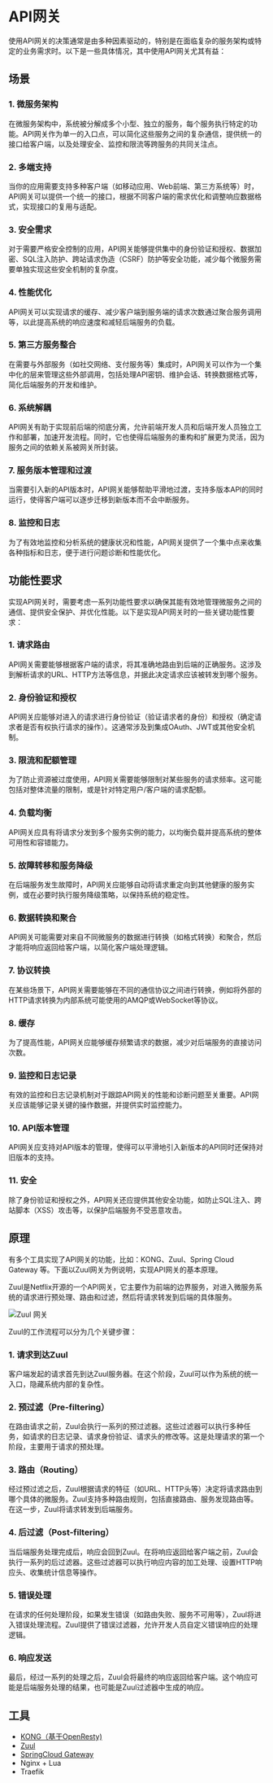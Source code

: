 # API网关
使用API网关的决策通常是由多种因素驱动的，特别是在面临复杂的服务架构或特定的业务需求时。以下是一些具体情况，其中使用API网关尤其有益：

## 场景
### 1. 微服务架构
在微服务架构中，系统被分解成多个小型、独立的服务，每个服务执行特定的功能。API网关作为单一的入口点，可以简化这些服务之间的复杂通信，提供统一的接口给客户端，以及处理安全、监控和限流等跨服务的共同关注点。

### 2. 多端支持
当你的应用需要支持多种客户端（如移动应用、Web前端、第三方系统等）时，API网关可以提供一个统一的接口，根据不同客户端的需求优化和调整响应数据格式，实现接口的复用与适配。

### 3. 安全需求
对于需要严格安全控制的应用，API网关能够提供集中的身份验证和授权、数据加密、SQL注入防护、跨站请求伪造（CSRF）防护等安全功能，减少每个微服务需要单独实现这些安全机制的复杂度。

### 4. 性能优化
API网关可以实现请求的缓存、减少客户端到服务端的请求次数通过聚合服务调用等，以此提高系统的响应速度和减轻后端服务的负载。

### 5. 第三方服务整合
在需要与外部服务（如社交网络、支付服务等）集成时，API网关可以作为一个集中化的层来管理这些外部调用，包括处理API密钥、维护会话、转换数据格式等，简化后端服务的开发和维护。

### 6. 系统解耦
API网关有助于实现前后端的彻底分离，允许前端开发人员和后端开发人员独立工作和部署，加速开发流程。同时，它也使得后端服务的重构和扩展更为灵活，因为服务之间的依赖关系被网关所封装。

### 7. 服务版本管理和过渡
当需要引入新的API版本时，API网关能够帮助平滑地过渡，支持多版本API的同时运行，使得客户端可以逐步迁移到新版本而不会中断服务。

### 8. 监控和日志
为了有效地监控和分析系统的健康状况和性能，API网关提供了一个集中点来收集各种指标和日志，便于进行问题诊断和性能优化。

## 功能性要求

实现API网关时，需要考虑一系列功能性要求以确保其能有效地管理微服务之间的通信、提供安全保护、并优化性能。以下是实现API网关时的一些关键功能性要求：

### 1. 请求路由
API网关需要能够根据客户端的请求，将其准确地路由到后端的正确服务。这涉及到解析请求的URL、HTTP方法等信息，并据此决定请求应该被转发到哪个服务。

### 2. 身份验证和授权
API网关应能够对进入的请求进行身份验证（验证请求者的身份）和授权（确定请求者是否有权执行请求的操作）。这通常涉及到集成OAuth、JWT或其他安全机制。

### 3. 限流和配额管理
为了防止资源被过度使用，API网关需要能够限制对某些服务的请求频率。这可能包括对整体流量的限制，或是针对特定用户/客户端的请求配额。

### 4. 负载均衡
API网关应具有将请求分发到多个服务实例的能力，以均衡负载并提高系统的整体可用性和容错能力。

### 5. 故障转移和服务降级
在后端服务发生故障时，API网关应能够自动将请求重定向到其他健康的服务实例，或在必要时执行服务降级策略，以保持系统的稳定性。

### 6. 数据转换和聚合
API网关可能需要对来自不同微服务的数据进行转换（如格式转换）和聚合，然后才能将响应返回给客户端，以简化客户端处理逻辑。

### 7. 协议转换
在某些场景下，API网关需要能够在不同的通信协议之间进行转换，例如将外部的HTTP请求转换为内部系统可能使用的AMQP或WebSocket等协议。

### 8. 缓存
为了提高性能，API网关应能够缓存频繁请求的数据，减少对后端服务的直接访问次数。

### 9. 监控和日志记录
有效的监控和日志记录机制对于跟踪API网关的性能和诊断问题至关重要。API网关应该能够记录关键的操作数据，并提供实时监控能力。

### 10. API版本管理
API网关应支持对API版本的管理，使得可以平滑地引入新版本的API同时还保持对旧版本的支持。

### 11. 安全
除了身份验证和授权之外，API网关还应提供其他安全功能，如防止SQL注入、跨站脚本（XSS）攻击等，以保护后端服务不受恶意攻击。

## 原理

有多个工具实现了API网关的功能，比如：KONG、Zuul、Spring Cloud Gateway 等。下面以Zuul网关为例说明，实现API网关的基本原理。

Zuul是Netflix开源的一个API网关，它主要作为前端的边界服务，对进入微服务系统的请求进行预处理、路由和过滤，然后将请求转发到后端的具体服务。


![Zuul 网关](images/ZUUL.png)

Zuul的工作流程可以分为几个关键步骤：

### 1. 请求到达Zuul
客户端发起的请求首先到达Zuul服务器。在这个阶段，Zuul可以作为系统的统一入口，隐藏系统内部的复杂性。

### 2. 预过滤（Pre-filtering）
在路由请求之前，Zuul会执行一系列的预过滤器。这些过滤器可以执行多种任务，如请求的日志记录、请求身份验证、请求头的修改等。这是处理请求的第一个阶段，主要用于请求的预处理。

### 3. 路由（Routing）
经过预过滤之后，Zuul根据请求的特征（如URL、HTTP头等）决定将请求路由到哪个具体的微服务。Zuul支持多种路由规则，包括直接路由、服务发现路由等。在这一步，Zuul将请求转发到后端服务。

### 4. 后过滤（Post-filtering）
当后端服务处理完成后，响应会回到Zuul。在将响应返回给客户端之前，Zuul会执行一系列的后过滤器。这些过滤器可以执行响应内容的加工处理、设置HTTP响应头、收集统计信息等操作。

### 5. 错误处理
在请求的任何处理阶段，如果发生错误（如路由失败、服务不可用等），Zuul将进入错误处理流程。Zuul提供了错误过滤器，允许开发人员自定义错误响应的处理逻辑。

### 6. 响应发送
最后，经过一系列的处理之后，Zuul会将最终的响应返回给客户端。这个响应可能是后端服务处理的结果，也可能是Zuul过滤器中生成的响应。

## 工具
- [KONG（基于OpenResty)](https://github.com/Kong/kong)
- [Zuul](https://github.com/Netflix/zuul)
- [SpringCloud Gateway](https://spring.io/projects/spring-cloud-gateway)
- Nginx + Lua
- Traefik